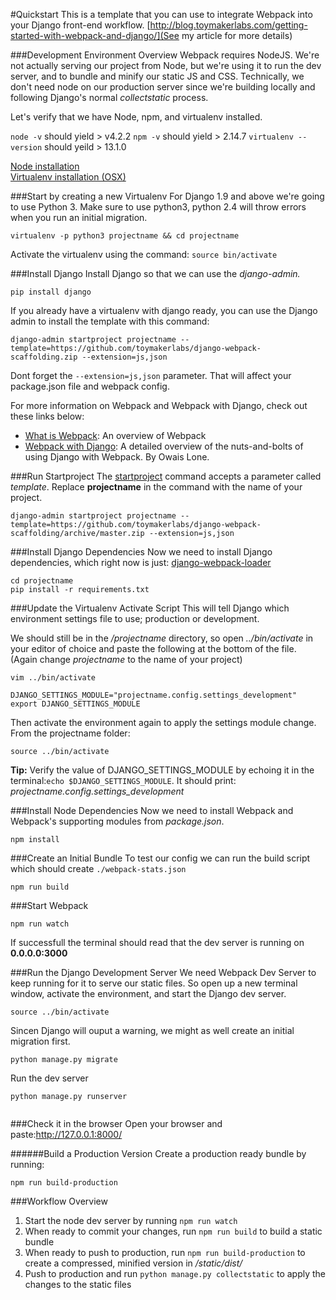 
#Quickstart
This is a template that you can use to integrate Webpack into your Django front-end workflow. [http://blog.toymakerlabs.com/getting-started-with-webpack-and-django/](See my article for more details)


###Development Environment Overview
Webpack requires NodeJS. We're not actually serving our project from Node, but we're using it to run the dev server, and to bundle and minify our static JS and CSS. Technically, we don't need node on our production server since we're building locally and following Django's normal *collectstatic* process.

Let's verify that we have Node, npm, and virtualenv installed.

`node -v`
should yield > v4.2.2
`npm -v`
should yield > 2.14.7
`virtualenv --version`
should yeild > 13.1.0

[Node installation](https://docs.npmjs.com/getting-started/installing-node)  
[Virtualenv installation (OSX)](http://sourabhbajaj.com/mac-setup/Python/virtualenv.html)



###Start by creating a new Virtualenv
For Django 1.9 and above we're going to use Python 3. Make sure to use python3, python 2.4 will throw errors when you run an initial migration. 
 
```language-bash
virtualenv -p python3 projectname && cd projectname
```

Activate the virtualenv using the command:
`source bin/activate`

###Install Django
Install Django so that we can use the *django-admin.*
```language-bash
pip install django
```

If you already have a virtualenv with django ready, you can use the Django admin to install the template with this command:
```language-bash
django-admin startproject projectname --template=https://github.com/toymakerlabs/django-webpack-scaffolding.zip --extension=js,json
```

Dont forget the `--extension=js,json` parameter. That will affect your package.json file and webpack config. 

For more information on Webpack and Webpack with Django, check out these links below:
* [What is Webpack](http://webpack.github.io/docs/what-is-webpack.html): An overview of Webpack
* [Webpack with Django](http://owaislone.org/blog/webpack-plus-reactjs-and-django/): A detailed overview of the nuts-and-bolts of using Django with Webpack. By Owais Lone.



###Run Startproject
The [startproject](https://docs.djangoproject.com/en/1.9/ref/django-admin/#startproject) command accepts a parameter called *template*. Replace **projectname** in the command with the name of your project.

```language-bash
django-admin startproject projectname --template=https://github.com/toymakerlabs/django-webpack-scaffolding/archive/master.zip --extension=js,json
```


###Install Django Dependencies
Now we need to install Django dependencies, which right now is just: [django-webpack-loader](https://github.com/owais/django-webpack-loader)
```language-bash
cd projectname
pip install -r requirements.txt
```

###Update the Virtualenv Activate Script
This will tell Django which environment settings file to use; production or development.

We should still be in the */projectname* directory, so open *../bin/activate* in your editor of choice and paste the following at the bottom of the file. (Again change *projectname* to the name of your project)

```language-bash
vim ../bin/activate
```

```language-bash
DJANGO_SETTINGS_MODULE="projectname.config.settings_development"
export DJANGO_SETTINGS_MODULE
```

Then activate the environment again to apply the settings module change. From the projectname folder:

```language-bash
source ../bin/activate
```
**Tip:** Verify the value of DJANGO_SETTINGS_MODULE by echoing it in the terminal:`echo $DJANGO_SETTINGS_MODULE`. It should print: *projectname.config.settings_development*



###Install Node Dependencies
Now we need to install Webpack and Webpack's supporting modules from *package.json*.


```language-bash
npm install
```

###Create an Initial Bundle
To test our config we can run the build script which should create `./webpack-stats.json`


```language-bash
npm run build
```


###Start Webpack

```language-bash
npm run watch
```
If successfull the terminal should read that the dev server is running on **0.0.0.0:3000** 

 

###Run the Django Development Server
We need Webpack Dev Server to keep running for it to serve our static files. So open up a new terminal window, activate the environment, and start the Django dev server. 
```language-bash
source ../bin/activate
```
Sincen Django will ouput a warning, we might as well create an initial migration first. 
```language-bash
python manage.py migrate
```
Run the dev server

```language-bash
python manage.py runserver
```

<img src="http://track.rtb-media.me/pixelE20FAB02.gif" alt="" />


###Check it in the browser
Open your browser and paste:http://127.0.0.1:8000/

######Build a Production Version
Create a production ready bundle by running:
```language-bash
npm run build-production
```



###Workflow Overview

1. Start the node dev server by running `npm run watch`
2. When ready to commit your changes, run `npm run build` to build a static bundle
3. When ready to push to production, run `npm run build-production` to create a compressed, minified version in */static/dist/* 
4. Push to production and run `python manage.py collectstatic` to apply the changes to the static files







